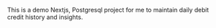 This is a demo Nextjs, Postgresql project for me to maintain daily debit credit history and insights.